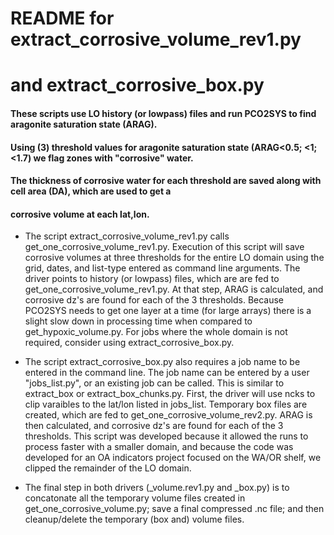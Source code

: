 # README for extract_corrosive_volume_rev1.py 
# and extract_corrosive_box.py

#### These scripts use LO history (or lowpass) files and run PCO2SYS to find aragonite saturation state (ARAG). 
#### Using (3) threshold values for aragonite saturation state (ARAG<0.5; <1; <1.7) we flag zones with "corrosive" water. 
#### The thickness of corrosive water for each threshold are saved along with cell area (DA), which are used to get a 
#### corrosive volume at each lat,lon.  

- The script extract_corrosive_volume_rev1.py calls get_one_corrosive_volume_rev1.py. Execution of this script will save corrosive volumes at three thresholds for the entire LO domain using the grid, dates, and list-type entered as command line arguments. The driver points to history (or lowpass) files, which are are fed to get_one_corrosive_volume_rev1.py. At that step, ARAG is calculated, and corrosive dz's are found for each of the 3 thresholds. Because PCO2SYS needs to get one layer at a time (for large arrays) there is a slight slow down in processing time when compared to get_hypoxic_volume.py. For jobs where the whole domain is not required, consider using extract_corrosive_box.py.

- The script extract_corrosive_box.py also requires a job name to be entered in the command line. The job name can be entered by a user "jobs_list.py", or an existing job can be called. This is similar to extract_box or extract_box_chunks.py. First, the driver will use ncks to clip varaibles to the lat/lon listed in jobs_list. Temporary box files are created, which are fed to get_one_corrosive_volume_rev2.py. ARAG is then calculated, and corrosive dz's are found for each of the 3 thresholds. This script was developed because it allowed the runs to process faster with a smaller domain, and because the code was developed for an OA indicators project focused on the WA/OR shelf, we clipped the remainder of the LO domain. 

- The final step in both drivers (_volume.rev1.py and _box.py) is to concatonate all the temporary volume files created in get_one_corrosive_volume.py; save a final compressed .nc file; and then cleanup/delete the temporary (box and) volume files. 







